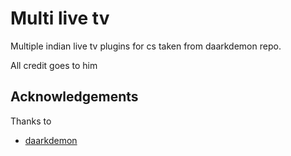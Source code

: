 # Multi live tv


Multiple indian live tv plugins for cs taken from daarkdemon repo.

All credit goes to him

## Acknowledgements 


Thanks to


- [daarkdemon](https://github.com/daarkdemon/cs-darkdemon-extensions)
